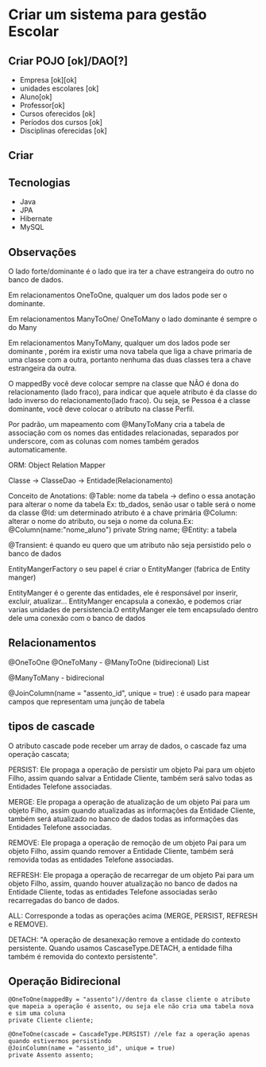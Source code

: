 # Criar um sistema para gestão Escolar

## Criar POJO [ok]/DAO[?]

- Empresa [ok][ok]
- unidades escolares [ok]
- Aluno[ok]
- Professor[ok]
- Cursos oferecidos [ok]
- Períodos dos cursos [ok]
- Disciplinas oferecidas [ok]

## Criar 

## Tecnologias

- Java
- JPA
- Hibernate
- MySQL

## Observações

O lado forte/dominante é o lado que ira ter a chave estrangeira do outro no banco de dados.

Em relacionamentos OneToOne, qualquer um dos lados pode ser o dominante.

Em relacionamentos ManyToOne/ OneToMany o lado dominante é sempre o do Many

Em relacionamentos ManyToMany, qualquer um dos lados pode ser dominante , porém ira existir uma nova tabela que liga a 
chave primaria de uma classe com a outra, portanto nenhuma das duas classes tera a chave estrangeira da outra.

O mappedBy você deve colocar sempre na classe que NÃO é dona do relacionamento (lado fraco), para indicar que aquele 
atributo é da classe do lado inverso do relacionamento(lado fraco). Ou seja, se Pessoa é a classe dominante, você deve 
colocar o atributo na classe Perfil.



Por padrão, um mapeamento com @ManyToMany cria a tabela de associação com os nomes das entidades relacionadas, 
separados por underscore, com as colunas com nomes também gerados automaticamente.


ORM: Object Relation Mapper

Classe -> ClasseDao -> Entidade(Relacionamento)

Conceito de Anotations:
@Table: nome da tabela -> defino o essa anotação para alterar o nome da tabela Ex: tb_dados, senão usar o table será o nome da classe
@Id: um determinado atributo é a chave primária
@Column: alterar o nome do atributo, ou seja o nome da coluna.Ex: @Column(name:"nome_aluno") private String name; 
@Entity: a tabela


@Transient: é quando eu quero que um atributo não seja persistido pelo o banco de dados

EntityMangerFactory o seu papel é criar o EntityManger (fabrica de Entity manger)

EntityManger é o gerente das entidades, ele é responsável por inserir, excluir, atualizar...
EntityManger encapsula a conexão, e podemos criar varias unidades de persistencia.O entityManger ele 
tem encapsulado dentro dele uma conexão com o banco de dados


## Relacionamentos

@OneToOne
@OneToMany  - @ManyToOne  (bidirecional)
List

@ManyToMany - bidirecional


@JoinColumn(name = "assento_id", unique = true) : é usado para mapear campos que representam uma junção de tabela

## tipos de cascade

O atributo cascade pode receber um array de dados, o cascade faz uma operação cascata;

PERSIST: Ele propaga a operação de persistir um objeto Pai para um objeto Filho, assim quando salvar a Entidade Cliente, também será salvo todas as Entidades Telefone associadas.

MERGE: Ele propaga a operação de atualização de um objeto Pai para um objeto Filho, assim quando atualizadas as informações da Entidade Cliente, também será atualizado no banco de dados todas as informações das Entidades Telefone associadas.

REMOVE: Ele propaga a operação de remoção de um objeto Pai para um objeto Filho, assim quando remover a Entidade Cliente, também será removida todas as entidades Telefone associadas.

REFRESH: Ele propaga a operação de recarregar de um objeto Pai para um objeto Filho, assim, quando houver atualização no banco de dados na Entidade Cliente, todas as entidades Telefone associadas serão recarregadas do banco de dados.

ALL: Corresponde a todas as operações acima (MERGE, PERSIST, REFRESH e REMOVE).

DETACH: "A operação de desanexação remove a entidade do contexto persistente. Quando usamos CascaseType.DETACH, a entidade filha também é removida do contexto persistente".


## Operação Bidirecional

    @OneToOne(mappedBy = "assento")//dentro da classe cliente o atributo que mapeia a operação é assento, ou seja ele não cria uma tabela nova e sim uma coluna
    private Cliente cliente;

    @OneToOne(cascade = CascadeType.PERSIST) //ele faz a operação apenas quando estivermos persistindo
    @JoinColumn(name = "assento_id", unique = true)
    private Assento assento;






